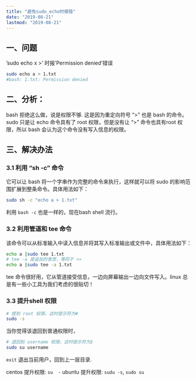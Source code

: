 ```yaml
---
title: "避免sudo_echo时报错"
date: "2019-08-21"
lastmod: "2019-08-21"
---
```


## 一、问题

’sudo echo x >’ 时报’Permission denied’错误

```sh
sudo echo a > 1.txt
#bash: 1.txt: Permission denied
```

## 二、分析：

bash 拒绝这么做，说是权限不够.
这是因为重定向符号 “>” 也是 bash 的命令。sudo 只是让 echo 命令具有了 root 权限，但是没有让 “>” 命令也具有root 权限，所以 bash 会认为这个命令没有写入信息的权限。

## 三、解决办法

### 3.1 利用 “sh -c” 命令

它可以让 bash 将一个字串作为完整的命令来执行，这样就可以将 sudo 的影响范围扩展到整条命令。具体用法如下：

```sh
sudo sh -c "echo a > 1.txt"
```

利用 `bash -c` 也是一样的，现在bash shell 流行。

### 3.2 利用管道和 tee 命令

该命令可以从标准输入中读入信息并将其写入标准输出或文件中，具体用法如下：

```sh
echo a |sudo tee 1.txt
# tee -a 是追加的意思，等同于 >>
echo a |sudo tee -a 1.txt
```

tee 命令很好用，它从管道接受信息，一边向屏幕输出一边向文件写入。linux 总是有一些小工具为我们考虑的很贴切！

### 3.3 提升shell 权限

```sh
# 提到 root 权限，这时提示符为#
sudo -s
```

当你觉得该退回到普通权限时，

```sh
# 退回到 username 权限，这时提示符为$
sudo su username
```

`exit` 退出当前用户，回到上一层目录.

centos 提升权限: `su  -`
ubuntu 提升权限: `sudu -s`,  `sudo su`

